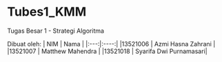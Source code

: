 # Tubes1_KMM
Tugas Besar 1 - Strategi Algoritma

Dibuat oleh:
| NIM | Nama |
|:---:|:----:|
|13521006 | Azmi Hasna Zahrani |
|13521007 | Matthew Mahendra |
|13521018 | Syarifa Dwi Purnamasari|